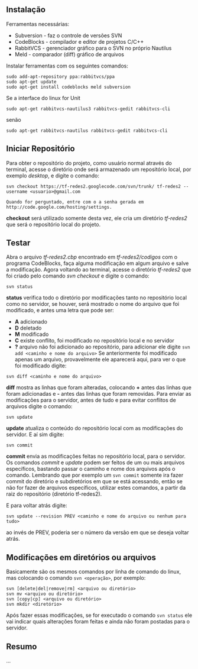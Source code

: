 ## Instalação ##

Ferramentas necessárias:
  * Subversion - faz o controle de versões SVN
  * CodeBlocks - compilador e editor de projetos C/C++
  * RabbitVCS - gerenciador gráfico para o SVN no próprio Nautilus
  * Meld - comparador (diff) gráfico de arquivos

Instalar ferramentas com os seguintes comandos:
```
sudo add-apt-repository ppa:rabbitvcs/ppa
sudo apt-get update
sudo apt-get install codeblocks meld subversion 
```
Se a interface do linux for Unit
```
sudo apt-get rabbitvcs-nautilus3 rabbitvcs-gedit rabbitvcs-cli
```
senão
```
sudo apt-get rabbitvcs-nautilus rabbitvcs-gedit rabbitvcs-cli
```

## Iniciar Repositório ##

Para obter o repositório do projeto, como usuário normal através do terminal, acesse o diretório onde será armazenado um repositório local, por exemplo _desktop_, e digite o comando:
```
svn checkout https://tf-redes2.googlecode.com/svn/trunk/ tf-redes2 --username <usuario>@gmail.com

Quando for perguntado, entre com o a senha gerada em http://code.google.com/hosting/settings.
```
**checkout** será utilizado somente desta vez, ele cria um diretório _tf-redes2_ que será o repositório local do projeto.


## Testar ##

Abra o arquivo _tf-redes2.cbp_ encontrado em _tf-redes2/codigos_ com o programa CodeBlocks, faça alguma modificação em algum arquivo e salve a modificação.
Agora voltando ao terminal, acesse o diretório _tf-redes2_ que foi criado pelo comando _svn checkout_ e digite o comando:
```
svn status
```
**status** verifica todo o diretório por modificações tanto no repositório local como no servidor, se houver, será mostrado o nome do arquivo que foi modificado, e antes uma letra que pode ser:
  * **A** adicionado
  * **D** deletado
  * **M** modificado
  * **C** existe conflito, foi modificado no repositório local e no servidor
  * **?** arquivo não foi adicionado ao repositório, para adicionar ele digite `svn add <caminho e nome do arquivo>`
Se anteriormente foi modificado apenas um arquivo, provavelmente ele aparecerá aqui, para ver o que foi modificado digite:
```
svn diff <caminho e nome do arquivo>
```
**diff** mostra as linhas que foram alteradas, colocando **+** antes das linhas que foram adicionadas e **-** antes das linhas que foram removidas.
Para enviar as modificações para o servidor, antes de tudo e para evitar conflitos de arquivos digite o comando:
```
svn update
```
**update** atualiza o conteúdo do repositório local com as modificações do servidor.
E aí sim digite:
```
svn commit
```
**commit** envia as modificações feitas no repositório local, para o servidor.
Os comandos _commit_ e _update_ podem ser feitos de um ou mais arquivos específicos, bastando passar o caminho e nome dos arquivos após o comando.
Lembrando que por exemplo um `svn commit` somente ira fazer commit do diretório e subdiretórios em que se está acessando, então se não for fazer de arquivos específicos, utilizar estes comandos, a partir da raiz do repositório (diretório tf-redes2).

E para voltar atrás digite:
```
svn update --revision PREV <caminho e nome do arquivo ou nenhum para tudo>
```
ao invés de PREV, poderia ser o número da versão em que se deseja voltar atrás.


## Modificações em diretórios ou arquivos ##
Basicamente são os mesmos comandos por linha de comando do linux, mas colocando o comando `svn <operação>`, por exemplo:
```
svn [delete|del|remove|rm] <arquivo ou diretório>
svn mv <arquivo ou diretório>
svn [copy|cp] <arquivo ou diretório>
svn mkdir <diretório>
```
Após fazer essas modificações, se for executado o comando `svn status` ele vai indicar quais alterações foram feitas e ainda não foram postadas para o servidor.


## Resumo ##

...